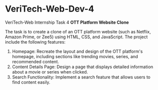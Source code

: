 # VeriTech-Web-Dev-4
VeriTech-Web Internship Task 4
**OTT Platform Website Clone**

The task is to create a clone of an OTT platform website (such as Netflix, Amazon Prime, or Zee5) using HTML, CSS, and JavaScript. The project include the following features:
1.	Homepage: Recreate the layout and design of the OTT platform's homepage, including sections like trending movies, series, and recommended content.
2.	Content Details Page: Design a page that displays detailed information about a movie or series when clicked.
3.	Search Functionality: Implement a search feature that allows users to find content easily.
